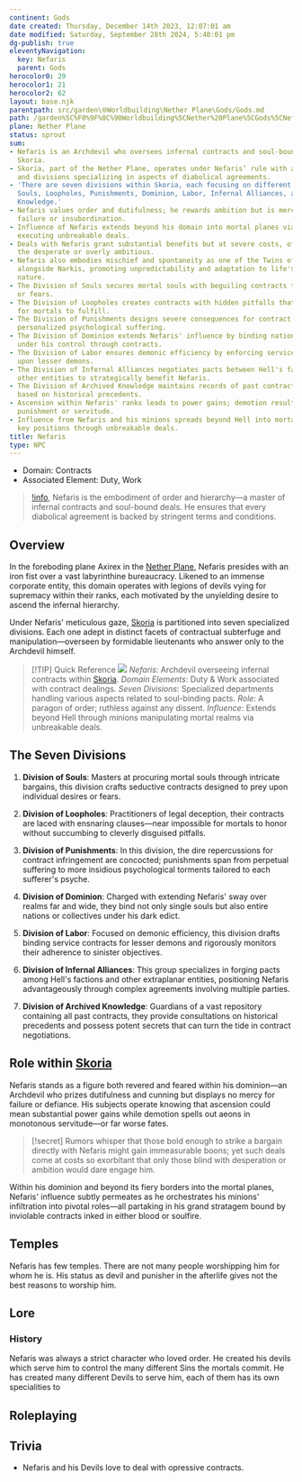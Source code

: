 ```yaml
---
continent: Gods
date created: Thursday, December 14th 2023, 12:07:01 am
date modified: Saturday, September 28th 2024, 5:40:01 pm
dg-publish: true
eleventyNavigation:
  key: Nefaris
  parent: Gods
herocolor0: 29
herocolor1: 21
herocolor2: 62
layout: base.njk
parentpath: src/garden\🌐Worldbuilding\Nether Plane\Gods/Gods.md
path: /garden%5C%F0%9F%8C%90Worldbuilding%5CNether%20Plane%5CGods%5CNefaris/
plane: Nether Plane
status: sprout
sum:
- Nefaris is an Archdevil who oversees infernal contracts and soul-bound deals within
  Skoria.
- Skoria, part of the Nether Plane, operates under Nefaris’ rule with a strict hierarchy
  and divisions specializing in aspects of diabolical agreements.
- 'There are seven divisions within Skoria, each focusing on different contract facets:
  Souls, Loopholes, Punishments, Dominion, Labor, Infernal Alliances, and Archived
  Knowledge.'
- Nefaris values order and dutifulness; he rewards ambition but is merciless towards
  failure or insubordination.
- Influence of Nefaris extends beyond his domain into mortal planes via his minions
  executing unbreakable deals.
- Deals with Nefaris grant substantial benefits but at severe costs, often targeting
  the desperate or overly ambitious.
- Nefaris also embodies mischief and spontaneity as one of the Twins of Wild Whims
  alongside Narkis, promoting unpredictability and adaptation to life's whimsical
  nature.
- The Division of Souls secures mortal souls with beguiling contracts targeting desires
  or fears.
- The Division of Loopholes creates contracts with hidden pitfalls that are difficult
  for mortals to fulfill.
- The Division of Punishments designs severe consequences for contract breaches, including
  personalized psychological suffering.
- The Division of Dominion extends Nefaris' influence by binding nations or groups
  under his control through contracts.
- The Division of Labor ensures demonic efficiency by enforcing service contracts
  upon lesser demons.
- The Division of Infernal Alliances negotiates pacts between Hell's factions and
  other entities to strategically benefit Nefaris.
- The Division of Archived Knowledge maintains records of past contracts and advises
  based on historical precedents.
- Ascension within Nefaris' ranks leads to power gains; demotion results in severe
  punishment or servitude.
- Influence from Nefaris and his minions spreads beyond Hell into mortal realms, securing
  key positions through unbreakable deals.
title: Nefaris
type: NPC
---
```


- Domain: Contracts
- Associated Element: Duty, Work

>[!info](/garden/%F0%9F%8C%90Worldbuilding/Skoria), Nefaris is the embodiment of order and hierarchy—a master of infernal contracts and soul-bound deals. He ensures that every diabolical agreement is backed by stringent terms and conditions.

## Overview

In the foreboding plane Axirex in the [Nether Plane](/garden/%F0%9F%8C%90Worldbuilding/Nether%20Plane), Nefaris presides with an iron fist over a vast labyrinthine bureaucracy. Likened to an immense corporate entity, this domain operates with legions of devils vying for supremacy within their ranks, each motivated by the unyielding desire to ascend the infernal hierarchy.

Under Nefaris' meticulous gaze, [Skoria](/garden/%F0%9F%8C%90Worldbuilding/Skoria) is partitioned into seven specialized divisions. Each one adept in distinct facets of contractual subterfuge and manipulation—overseen by formidable lieutenants who answer only to the Archdevil himself.

> [!TIP] Quick Reference
> ![](/static/Placeholder.png)
>*Nefaris*: Archdevil overseeing infernal contracts within [Skoria](/garden/%F0%9F%8C%90Worldbuilding/Skoria).
>*Domain Elements*: Duty & Work associated with contract dealings.
> *Seven Divisions*: Specialized departments handling various aspects related to soul-binding pacts.
> *Role*: A paragon of order; ruthless against any dissent.
> *Influence*: Extends beyond Hell through minions manipulating mortal realms via unbreakable deals.

## The Seven Divisions
1. **Division of Souls**: Masters at procuring mortal souls through intricate bargains, this division crafts seductive contracts designed to prey upon individual desires or fears.
   
2. **Division of Loopholes**: Practitioners of legal deception, their contracts are laced with ensnaring clauses—near impossible for mortals to honor without succumbing to cleverly disguised pitfalls.
   
3. **Division of Punishments**: In this division, the dire repercussions for contract infringement are concocted; punishments span from perpetual suffering to more insidious psychological torments tailored to each sufferer's psyche.
   
4. **Division of Dominion**: Charged with extending Nefaris' sway over realms far and wide, they bind not only single souls but also entire nations or collectives under his dark edict.
   
5. **Division of Labor**: Focused on demonic efficiency, this division drafts binding service contracts for lesser demons and rigorously monitors their adherence to sinister objectives.
   
6. **Division of Infernal Alliances**: This group specializes in forging pacts among Hell's factions and other extraplanar entities, positioning Nefaris advantageously through complex agreements involving multiple parties.
   
7. **Division of Archived Knowledge**: Guardians of a vast repository containing all past contracts, they provide consultations on historical precedents and possess potent secrets that can turn the tide in contract negotiations.

## Role within [Skoria](/garden/%F0%9F%8C%90Worldbuilding/Skoria)

Nefaris stands as a figure both revered and feared within his dominion—an Archdevil who prizes dutifulness and cunning but displays no mercy for failure or defiance. His subjects operate knowing that ascension could mean substantial power gains while demotion spells out aeons in monotonous servitude—or far worse fates.

>[!secret] Rumors whisper that those bold enough to strike a bargain directly with Nefaris might gain immeasurable boons; yet such deals come at costs so exorbitant that only those blind with desperation or ambition would dare engage him.

Within his dominion and beyond its fiery borders into the mortal planes, Nefaris' influence subtly permeates as he orchestrates his minions' infiltration into pivotal roles—all partaking in his grand stratagem bound by inviolable contracts inked in either blood or soulfire.

## Temples

Nefaris has few temples. There are not many people worshipping him for whom he is. His status as devil and punisher in the afterlife gives not the best reasons to worship him. 

## Lore
### History

Nefaris was always a strict character who loved order. He created his devils which serve him to control the many different Sins the mortals commit. He has created many different Devils to serve him, each of them has its own specialities to 

## Roleplaying

## Trivia
- Nefaris and his Devils love to deal with opressive contracts.
